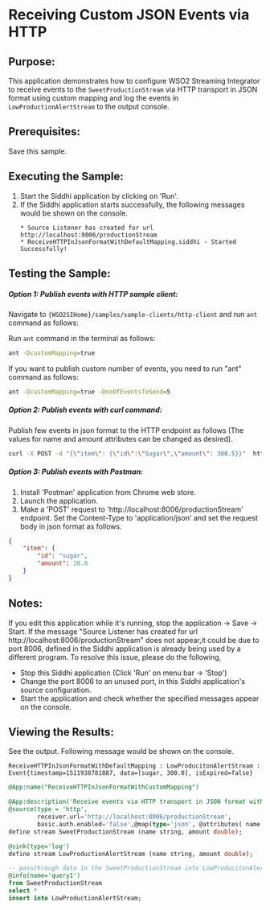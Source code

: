 # Receiving Custom JSON Events via HTTP

## Purpose:
This application demonstrates how to configure WSO2 Streaming Integrator to receive events to the `SweetProductionStream` via HTTP transport in JSON format using custom mapping and log the events in `LowProductionAlertStream` to the output console.

## Prerequisites:
Save this sample.

## Executing the Sample:
1. Start the Siddhi application by clicking on 'Run'.
2. If the Siddhi application starts successfully, the following messages would be shown on the console.
	```
	* Source Listener has created for url http://localhost:8006/productionStream
	* ReceiveHTTPInJsonFormatWithDefaultMapping.siddhi - Started Successfully!
	```

## Testing the Sample:
##### Option 1: Publish events with HTTP sample client:
Navigate to `{WSO2SIHome}/samples/sample-clients/http-client` and run `ant` command as follows:

Run `ant` command in the terminal as follows:
```bash
ant -DcustomMapping=true
```
If you want to publish custom number of events, you need to run "ant" command as follows:
```bash
ant -DcustomMapping=true -DnoOfEventsToSend=5
```

##### Option 2: Publish events with curl command:
Publish few events in json format to the HTTP endpoint as follows (The values for name and amount attributes can be changed as desired).
```bash
curl -X POST -d "{\"item\": {\"id\":\"Sugar\",\"amount\": 300.5}}"  http://localhost:8006/productionStream --header "Content-Type:application/json"
```

##### Option 3: Publish events with Postman:
1. Install 'Postman' application from Chrome web store.
2. Launch the application.
3. Make a 'POST' request to 'http://localhost:8006/productionStream' endpoint. Set the Content-Type to 'application/json' and set the request body in json format as follows.
```json
{
	"item": {
		"id": "sugar",
		"amount": 20.0
	}
}
```

## Notes:
If you edit this application while it's running, stop the application -> Save -> Start.
If the message "Source Listener has created for url http://localhost:8006/productionStream" does not appear,it could be due to port 8006, defined in the Siddhi application is already being used by a different program. To resolve this issue, please do the following,
* Stop this Siddhi application (Click 'Run' on menu bar -> 'Stop')
* Change the port 8006 to an unused port, in this Siddhi application's source configuration.
* Start the application and check whether the specified messages appear on the console.

## Viewing the Results:
See the output. Following message would be shown on the console.
```
ReceiveHTTPInJsonFormatWithDefaultMapping : LowProducitonAlertStream : Event{timestamp=1511938781887, data=[sugar, 300.0], isExpired=false}
```

```sql
@App:name("ReceiveHTTPInJsonFormatWithCustomMapping")

@App:description('Receive events via HTTP transport in JSON format with custom mapping and view the output on the console')
@source(type = 'http',
        receiver.url='http://localhost:8006/productionStream',
        basic.auth.enabled='false',@map(type='json', @attributes( name = '$.item.id', amount = '$.item.amount')))
define stream SweetProductionStream (name string, amount double);

@sink(type='log')
define stream LowProductionAlertStream (name string, amount double);

-- passthrough data in the SweetProductionStream into LowProducitonAlertStream
@info(name='query1')
from SweetProductionStream
select *
insert into LowProductionAlertStream;
```